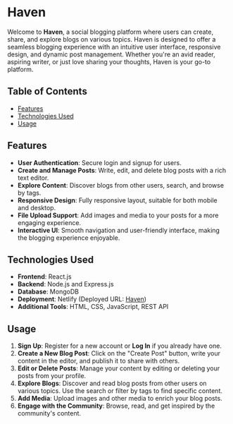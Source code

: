 # Haven

Welcome to **Haven**, a social blogging platform where users can create, share, and explore blogs on various topics. Haven is designed to offer a seamless blogging experience with an intuitive user interface, responsive design, and dynamic post management. Whether you're an avid reader, aspiring writer, or just love sharing your thoughts, Haven is your go-to platform.

## Table of Contents
- [Features](#features)
- [Technologies Used](#technologies-used)
- [Usage](#usage)

## Features

- **User Authentication**: Secure login and signup for users.
- **Create and Manage Posts**: Write, edit, and delete blog posts with a rich text editor.
- **Explore Content**: Discover blogs from other users, search, and browse by tags.
- **Responsive Design**: Fully responsive layout, suitable for both mobile and desktop.
- **File Upload Support**: Add images and media to your posts for a more engaging experience.
- **Interactive UI**: Smooth navigation and user-friendly interface, making the blogging experience enjoyable.

## Technologies Used

- **Frontend**: React.js
- **Backend**: Node.js and Express.js
- **Database**: MongoDB
- **Deployment**: Netlify (Deployed URL: [Haven](https://havenhere.netlify.app/))
- **Additional Tools**: HTML, CSS, JavaScript, REST API

## Usage

1. **Sign Up**: Register for a new account or **Log In** if you already have one.
2. **Create a New Blog Post**: Click on the "Create Post" button, write your content in the editor, and publish it to share with others.
3. **Edit or Delete Posts**: Manage your content by editing or deleting your posts from your profile.
4. **Explore Blogs**: Discover and read blog posts from other users on various topics. Use the search or filter by tags to find specific content.
5. **Add Media**: Upload images and other media to enrich your blog posts.
6. **Engage with the Community**: Browse, read, and get inspired by the community's content.
